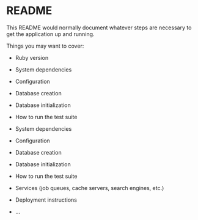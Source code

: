 # README

This README would normally document whatever steps are necessary to get the
application up and running.

Things you may want to cover:

* Ruby version

* System dependencies

* Configuration

* Database creation

* Database initialization

* How to run the test suite

* System dependencies

* Configuration

* Database creation

* Database initialization

* How to run the test suite

* Services (job queues, cache servers, search engines, etc.)

* Deployment instructions

* ...
